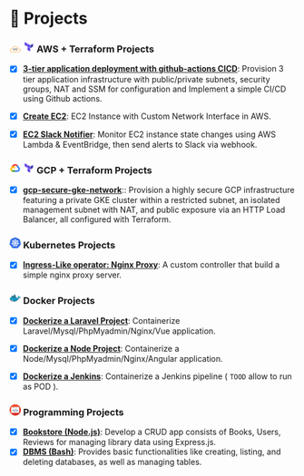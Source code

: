# 🌟 Projects

### <img src="./images/aws.png" width="20"> <img src="./images/terraform.png" width="20"> **AWS + Terraform Projects**
- [x] **[3-tier application deployment with github-actions CICD](https://github.com/danielFarag/aws-3-tier-cicd)**: Provision 3 tier application infrastructure with public/private subnets, security groups, NAT and SSM for configuration and Implement a simple CI/CD using Github actions.
- [x] **[Create EC2](https://github.com/DanielFarag/terraform-ec2)**: EC2 Instance with Custom Network Interface in AWS.
- [x] **[EC2 Slack Notifier](https://github.com/DanielFarag/ec2-slack-notifier)**: Monitor EC2 instance state changes using AWS Lambda & EventBridge, then send alerts to Slack via webhook.


### <img src="./images/gcp.png" width="20"> <img src="./images/terraform.png" width="20"> **GCP + Terraform Projects**
- [x] **[gcp-secure-gke-network](https://github.com/danielfarag/gke-private-subnet-deployment)**:: Provision a highly secure GCP infrastructure featuring a private GKE cluster within a restricted subnet, an isolated management subnet with NAT, and public exposure via an HTTP Load Balancer, all configured with Terraform.

### <img src="./images/k8s.png" width="20"> **Kubernetes Projects**
- [x]  **[Ingress-Like operator: Nginx Proxy](https://github.com/DanielFarag/k8s-ingress-controller)**: A custom controller that build a simple nginx proxy server.  



### <img src="./images/docker.png" width="20"> **Docker Projects**
- [x]  **[Dockerize a Laravel Project](https://github.com/DanielFarag/dockerize-laravel-demo)**: Containerize Laravel/Mysql/PhpMyadmin/Nginx/Vue application.  
- [x]  **[Dockerize a Node Project](https://github.com/DanielFarag/presentation-demo)**: Containerize a Node/Mysql/PhpMyadmin/Nginx/Angular application.  
- [x]  **[Dockerize a Jenkins](https://github.com/DanielFarag/dockerize-jenkins)**: Containerize a Jenkins pipeline ( `TOOD` allow to run as POD ).  





### <img src="./images/programming.webp" width="20"> **Programming Projects**
- [x]  **[Bookstore (Node.js)](https://github.com/DanielFarag/bookstore)**: Develop a CRUD app consists of Books, Users, Reviews for managing library data using Express.js.
- [x]  **[DBMS (Bash)](https://github.com/DanielFarag/dbms-bash)**: Provides basic functionalities like creating, listing, and deleting databases, as well as managing tables.